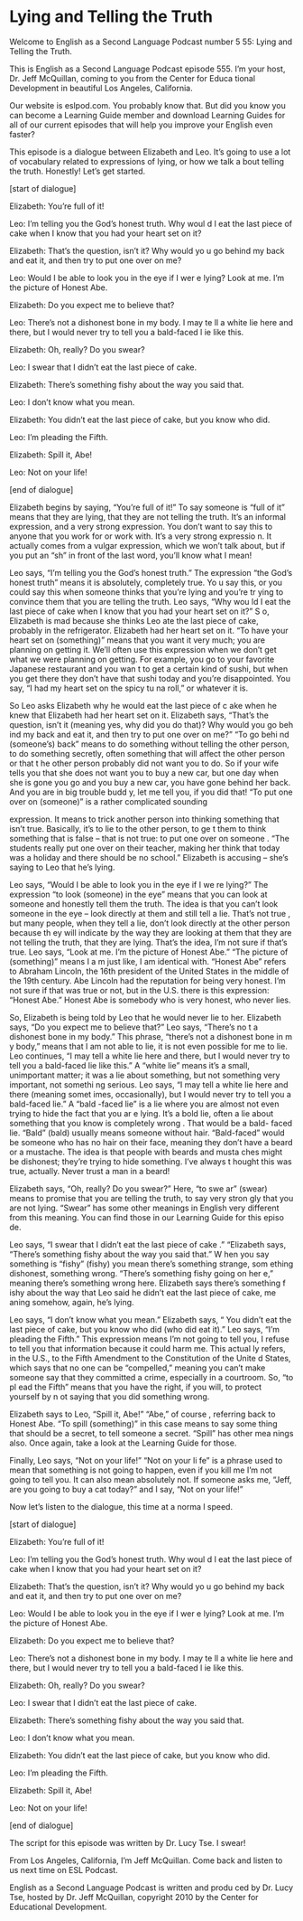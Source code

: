 # Lying and Telling the Truth

Welcome to English as a Second Language Podcast number 5 55: Lying and Telling the Truth.

This is English as a Second Language Podcast episode 555.  I’m your host, Dr. Jeff McQuillan, coming to you from the Center for Educa tional Development in beautiful Los Angeles, California.

Our website is eslpod.com.  You probably know that.  But did you know you can become a Learning Guide member and download Learning  Guides for all of our current episodes that will help you improve your English even faster?

This episode is a dialogue between Elizabeth and Leo.  It’s going to use a lot of vocabulary related to expressions of lying, or how we talk a bout telling the truth. Honestly!  Let’s get started.

[start of dialogue]

Elizabeth:  You’re full of it!

Leo:  I’m telling you the God’s honest truth.  Why woul d I eat the last piece of cake when I know that you had your heart set on it?

Elizabeth:  That’s the question, isn’t it?  Why would yo u go behind my back and eat it, and then try to put one over on me?

Leo:  Would I be able to look you in the eye if I wer e lying?  Look at me.  I’m the picture of Honest Abe.

Elizabeth:  Do you expect me to believe that?

Leo:  There’s not a dishonest bone in my body.  I may te ll a white lie here and there, but I would never try to tell you a bald-faced l ie like this.

Elizabeth:  Oh, really?  Do you swear?

Leo:  I swear that I didn’t eat the last piece of cake.

Elizabeth:  There’s something fishy about the way you said that.

Leo:  I don’t know what you mean.

 Elizabeth:  You didn’t eat the last piece of cake, but you know who did.

Leo:  I’m pleading the Fifth.

Elizabeth:  Spill it, Abe!

Leo:  Not on your life!

[end of dialogue]

Elizabeth begins by saying, “You’re full of it!”  To say someone is “full of it” means that they are lying, that they are not telling the truth.  It’s an informal expression, and a very strong expression.  You don’t want to say this to anyone that you work for or work with.  It’s a very strong expressio n.  It actually comes from a vulgar expression, which we won’t talk about, but  if you put an “sh” in front of the last word, you’ll know what I mean!

Leo says, “I’m telling you the God’s honest truth.”  The  expression “the God’s honest truth” means it is absolutely, completely true.  Yo u say this, or you could say this when someone thinks that you’re lying and you’re tr ying to convince them that you are telling the truth.  Leo says, “Why wou ld I eat the last piece of cake when I know that you had your heart set on it?”  S o, Elizabeth is mad because she thinks Leo ate the last piece of cake, probably in the refrigerator. Elizabeth had her heart set on it.  “To have your heart  set on (something)” means that you want it very much; you are planning on getting  it.  We’ll often use this expression when we don’t get what we were planning on getting.  For example, you go to your favorite Japanese restaurant and you wan t to get a certain kind of sushi, but when you get there they don’t have that sushi today and you’re disappointed.  You say, “I had my heart set on the spicy tu na roll,” or whatever it is.

So Leo asks Elizabeth why he would eat the last piece of c ake when he knew that Elizabeth had her heart set on it.  Elizabeth says, “That’s the question, isn’t it (meaning yes, why did you do that)?  Why would you go beh ind my back and eat it, and then try to put one over on me?”  “To go behi nd (someone’s) back” means to do something without telling the other person, to do something secretly, often something that will affect the other person or that t he other person probably did not want you to do.  So if your wife tells you that she does not want you to buy a new car, but one day when she is gone you go and you buy a  new car, you have gone behind her back.  And you are in big trouble budd y, let me tell you, if you did that!  “To put one over on (someone)” is a rather  complicated sounding

 expression.  It means to trick another person into thinking  something that isn’t true.  Basically, it’s to lie to the other person, to ge t them to think something that is false – that is not true: to put one over on someone .  “The students really put one over on their teacher, making her think that today was a holiday and there should be no school.”  Elizabeth is accusing – she’s saying to Leo that he’s lying.

Leo says, “Would I be able to look you in the eye if I we re lying?”  The expression “to look (someone) in the eye” means that you can look at someone and honestly tell them the truth.  The idea is that you can’t look someone in the eye – look directly at them and still tell a lie.  That’s not true , but many people, when they tell a lie, don’t look directly at the other person because th ey will indicate by the way they are looking at them that they are not telling the  truth, that they are lying. That’s the idea, I’m not sure if that’s true.  Leo says,  “Look at me.  I’m the picture of Honest Abe.”  “The picture of (something)” means I a m just like, I am identical with.  “Honest Abe” refers to Abraham Lincoln, the 16th president of the United States in the middle of the 19th century.  Abe Lincoln had the reputation for being very honest.  I’m not sure if that was true or not, but  in the U.S. there is this expression: “Honest Abe.”  Honest Abe is somebody who is very honest, who never lies.

So, Elizabeth is being told by Leo that he would never lie to her.  Elizabeth says, “Do you expect me to believe that?”  Leo says, “There’s no t a dishonest bone in my body.”  This phrase, “there’s not a dishonest bone in m y body,” means that I am not able to lie, it is not even possible for me to lie.  Leo continues, “I may tell a white lie here and there, but I would never try to tell you a bald-faced lie like this.”  A “white lie” means it’s a small, unimportant matter; it was a lie about something, but not something very important, not somethi ng serious.  Leo says, “I may tell a white lie here and there (meaning somet imes, occasionally), but I would never try to tell you a bald-faced lie.”  A “bald -faced lie” is a lie where you are almost not even trying to hide the fact that you ar e lying.  It’s a bold lie, often a lie about something that you know is completely wrong .  That would be a bald- faced lie.  “Bald” (bald) usually means someone without  hair.  “Bald-faced” would be someone who has no hair on their face, meaning they  don’t have a beard or a mustache.  The idea is that people with beards and musta ches might be dishonest; they’re trying to hide something.  I’ve always t hought this was true, actually.  Never trust a man in a beard!

Elizabeth says, “Oh, really?  Do you swear?”  Here, “to swe ar” (swear) means to promise that you are telling the truth, to say very stron gly that you are not lying. “Swear” has some other meanings in English very different  from this meaning. You can find those in our Learning Guide for this episo de.

 Leo says, “I swear that I didn’t eat the last piece of cake .”  “Elizabeth says, “There’s something fishy about the way you said that.”  W hen you say something is “fishy” (fishy) you mean there’s something strange, som ething dishonest, something wrong.  “There’s something fishy going on her e,” meaning there’s something wrong here.  Elizabeth says there’s something f ishy about the way that Leo said he didn’t eat the last piece of cake, me aning somehow, again, he’s lying.

Leo says, “I don’t know what you mean.”  Elizabeth says, “ You didn’t eat the last piece of cake, but you know who did (who did eat it).”  Leo says, “I’m pleading the Fifth.”  This expression means I’m not going to tell  you, I refuse to tell you that information because it could harm me.  This actual ly refers, in the U.S., to the Fifth Amendment to the Constitution of the Unite d States, which says that no one can be “compelled,” meaning you can’t make someone say that they committed a crime, especially in a courtroom.  So, “to pl ead the Fifth” means that you have the right, if you will, to protect yourself by n ot saying that you did something wrong.

Elizabeth says to Leo, “Spill it, Abe!”  “Abe,” of course , referring back to Honest Abe.  “To spill (something)” in this case means to say some thing that should be a secret, to tell someone a secret.  “Spill” has other mea nings also.  Once again, take a look at the Learning Guide for those.

Finally, Leo says, “Not on your life!”  “Not on your li fe” is a phrase used to mean that something is not going to happen, even if you kill me I’m not going to tell you.  It can also mean absolutely not.  If someone asks me,  “Jeff, are you going to buy a cat today?” and I say, “Not on your life!”

Now let’s listen to the dialogue, this time at a norma l speed.

[start of dialogue]

Elizabeth:  You’re full of it!

Leo:  I’m telling you the God’s honest truth.  Why woul d I eat the last piece of cake when I know that you had your heart set on it?

Elizabeth:  That’s the question, isn’t it?  Why would yo u go behind my back and eat it, and then try to put one over on me?

Leo:  Would I be able to look you in the eye if I wer e lying?  Look at me.  I’m the picture of Honest Abe.

 Elizabeth:  Do you expect me to believe that?

Leo:  There’s not a dishonest bone in my body.  I may te ll a white lie here and there, but I would never try to tell you a bald-faced l ie like this.

Elizabeth:  Oh, really?  Do you swear?

Leo:  I swear that I didn’t eat the last piece of cake.

Elizabeth:  There’s something fishy about the way you said that.

Leo:  I don’t know what you mean.

Elizabeth:  You didn’t eat the last piece of cake, but you know who did.

Leo:  I’m pleading the Fifth.

Elizabeth:  Spill it, Abe!

Leo:  Not on your life!

[end of dialogue]

The script for this episode was written by Dr. Lucy Tse.  I swear!

From Los Angeles, California, I’m Jeff McQuillan.  Come  back and listen to us next time on ESL Podcast.

English as a Second Language Podcast is written and produ ced by Dr. Lucy Tse, hosted by Dr. Jeff McQuillan, copyright 2010 by the Center  for Educational Development.

